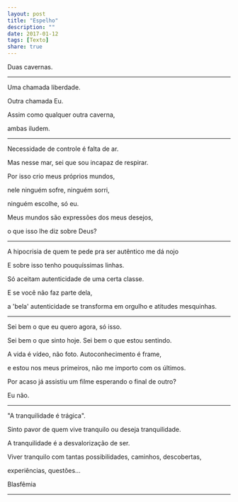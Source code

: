 ```yaml
---
layout: post
title: "Espelho"
description: ""
date: 2017-01-12
tags: [Texto]
share: true
---
```


Duas cavernas.

----------
Uma chamada liberdade.

Outra chamada Eu.

Assim como qualquer outra caverna,

ambas iludem.


----------
Necessidade de controle é falta de ar.

Mas nesse mar, sei que sou incapaz de respirar.

Por isso crio meus próprios mundos,

nele ninguém sofre, ninguém sorri,

ninguém escolhe, só eu.

Meus mundos são expressões dos meus desejos,

o que isso lhe diz sobre Deus?


----------
A hipocrisia de quem te pede pra ser autêntico me dá nojo

E sobre isso tenho pouquíssimas linhas.

Só aceitam autenticidade de uma certa classe.

E se você não faz parte dela,

a 'bela' autenticidade se transforma em orgulho e atitudes mesquinhas.


----------
Sei bem o que eu quero agora, só isso.

Sei bem o que sinto hoje. Sei bem o que estou sentindo.

A vida é vídeo, não foto. Autoconhecimento é frame,

e estou nos meus primeiros, não me importo com os últimos.

Por acaso já assistiu um filme esperando o final de outro?

Eu não.


----------
"A tranquilidade é trágica".

Sinto pavor de quem vive tranquilo ou deseja tranquilidade.

A tranquilidade é a desvalorização de ser.

Viver tranquilo com tantas possibilidades, caminhos, descobertas,

experiências, questões...

Blasfêmia


----------
